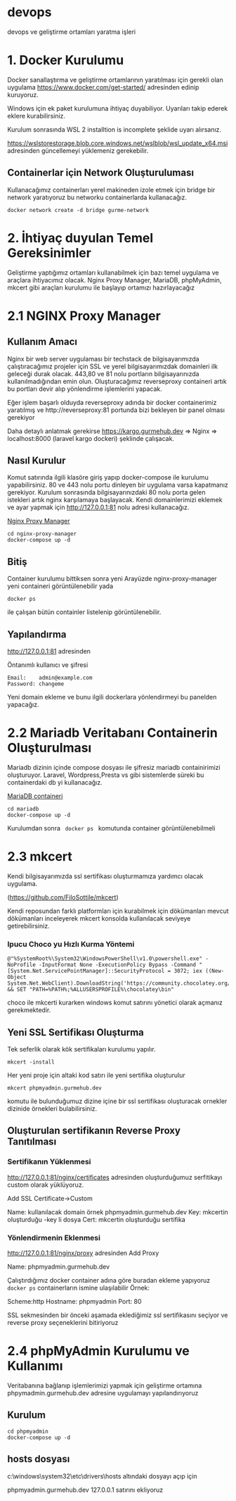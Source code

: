 # devops
devops ve geliştirme ortamları yaratma işleri

# 1. Docker Kurulumu
Docker sanallaştırma ve geliştirme ortamlarının yaratılması için gerekli olan uygulama https://www.docker.com/get-started/ adresinden edinip kuruyoruz. 

Windows için ek paket kurulumuna ihtiyaç duyabiliyor. Uyarıları takip ederek eklere kurabilirsiniz.

Kurulum sonrasında WSL 2 installtion is incomplete şeklide uyarı alırsanız.

https://wslstorestorage.blob.core.windows.net/wslblob/wsl_update_x64.msi adresinden güncellemeyi yüklemeniz gerekebilir.

## Containerlar için Network Oluşturuluması

Kullanacağımız containerları yerel makineden izole etmek için bridge bir network yaratıyoruz bu networku containerlarda kullanacağız.

```
docker network create -d bridge gurme-network

```

# 2. İhtiyaç duyulan Temel Gereksinimler

Geliştirme yaptığımız ortamları kullanabilmek için bazı temel uygulama ve araçlara ihtiyacımız olacak. Nginx Proxy Manager, MariaDB, phpMyAdmin, mkcert gibi araçları kurulumu ile başlayıp ortamızı hazırlayacağız

# 2.1 NGINX Proxy Manager

## Kullanım Amacı
Nginx bir web server uygulaması bir techstack de bilgisayarımızda çalıştıracağımız projeler için SSL ve yerel bilgisayarımızdak domainleri ilk geleceği durak olacak. 443,80 ve 81 nolu portların bilgisayarınızda kullanılmadığından emin olun. Oluşturacağımız reverseproxy containeri artık bu portları devir alıp yönlendirme işlemlerini yapacak. 

Eğer işlem başarlı olduyda reverseproxy adında bir docker containerimiz yaratılmış ve http://reverseproxy:81 portunda bizi bekleyen bir panel olması gerekiyor

Daha detaylı anlatmak gerekirse https://kargo.gurmehub.dev => Nginx => localhost:8000 (laravel kargo dockeri) şeklinde çalışacak.

## Nasıl Kurulur

Komut satırında ilgili klasöre giriş yapıp docker-compose ile kurulumu yapabilirsiniz. 80 ve 443 nolu portu dinleyen bir uygulama varsa kapatmanız gerekiyor. Kurulum sonrasında bilgisayarınızdaki 80 nolu porta gelen istekleri artık nginx karşılamaya başlayacak. Kendi domainlerimizi eklemek ve ayar yapmak için http://127.0.0.1:81 nolu adresi kullanacağız.

[Nginx Proxy Manager](https://nginxproxymanager.com/)

```
cd nginx-proxy-manager
docker-compose up -d
```

## Bitiş

Container kurulumu bittiksen sonra yeni Arayüzde nginx-proxy-manager yeni containeri görüntülenebilir yada 
````
docker ps
````
 ile çalışan bütün containler listelenip görüntülenebilir.

## Yapılandırma

http://127.0.0.1:81 adresinden 

Öntanımlı kullanıcı ve şifresi

````
Email:    admin@example.com
Password: changeme
````

Yeni domain ekleme ve bunu ilgili dockerlara yönlendirmeyi bu panelden yapacağız.

# 2.2 Mariadb Veritabanı Containerin Oluşturulması

Mariadb dizinin içinde compose dosyası ile şifresiz mariadb containirimizi oluşturuyor. Laravel, Wordpress,Presta vs gibi sistemlerde süreki bu containerdaki db yi kullanacağız.

[MariaDB containeri](https://hub.docker.com/_/mariadb)

```
cd mariadb
docker-compose up -d
```
Kurulumdan sonra ``` docker ps ``` komutunda container görüntülenebilmeli

# 2.3 mkcert

Kendi bilgisayarımızda ssl sertifikası oluşturmamıza yardımcı olacak uygulama.

(https://github.com/FiloSottile/mkcert)

Kendi reposundan farklı platformları için kurabilmek için dökümanları mevcut dökümanları inceleyerek mkcert konsolda kullanılacak seviyeye getirebilirsiniz.

### Ipucu Choco yu Hızlı Kurma Yöntemi

```
@"%SystemRoot%\System32\WindowsPowerShell\v1.0\powershell.exe" -NoProfile -InputFormat None -ExecutionPolicy Bypass -Command "[System.Net.ServicePointManager]::SecurityProtocol = 3072; iex ((New-Object System.Net.WebClient).DownloadString('https://community.chocolatey.org/install.ps1'))" && SET "PATH=%PATH%;%ALLUSERSPROFILE%\chocolatey\bin"
```

choco ile mkcerti kurarken windows komut satırını yönetici olarak açmanız gerekmektedir.

## Yeni SSL Sertifikası Oluşturma

Tek seferlik olarak kök sertifikaları kurulumu yapılır.
````
mkcert -install 
````
Her yeni proje için altaki kod satırı ile yeni sertifika oluşturulur

```
mkcert phpmyadmin.gurmehub.dev 
```

komutu ile bulunduğumuz dizine içine bir ssl sertifikası oluşturacak ornekler dizinide örnekleri bulabilirsiniz.

## Oluşturulan sertifikanın Reverse Proxy Tanıtılması

### Sertifikanın Yüklenmesi
http://127.0.0.1:81/nginx/certificates adresinden oluşturduğumuz serfitikayı custom olarak yüklüyoruz. 

Add SSL Certificate->Custom

Name: kullanılacak domain örnek phpmyadmin.gurmehub.dev
Key: mkcertin oluşturduğu -key li dosya
Cert: mkcertin oluşturduğu sertifika

### Yönlendirmenin Eklenmesi

http://127.0.0.1:81/nginx/proxy adresinden Add Proxy 

Name: phpmyadmin.gurmehub.dev

Çalıştırdığımız docker container adına göre buradan ekleme yapıyoruz ``` docker ps ``` containerların ismine ulaşılabilir
Örnek:

Scheme:http
Hostname: phpmyadmin
Port: 80

SSL sekmesinden bir önceki aşamada eklediğimiz ssl sertifikasını seçiyor ve reverse proxy seçeneklerini bitiriyoruz

# 2.4 phpMyAdmin Kurulumu ve Kullanımı
Veritabanına bağlanıp işlemlerimizi yapmak için geliştirme ortamına phpymadmin.gurmehub.dev adresine uygulamayı yapılandırıyoruz

## Kurulum
```
cd phpmyadmin
docker-compose up -d
```

## hosts dosyası

c:\windows\system32\etc\drivers\hosts altındaki dosyayı açıp için

phpmyadmin.gurmehub.dev 127.0.0.1 satırını ekliyoruz
